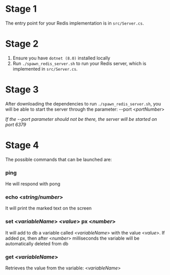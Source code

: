 # Stage 1
The entry point for your Redis implementation is in `src/Server.cs`. 

# Stage 2
1. Ensure you have `dotnet (8.0)` installed locally
1. Run `./spawn_redis_server.sh` to run your Redis server, which is implemented
   in `src/Server.cs`.

# Stage 3
After downloading the dependencies to run `./spawn_redis_server.sh`, you will be able to start the server through the parameter: --port <_portNumber_>

_If the --port parameter should not be there, the server will be started on port 6379_

# Stage 4
The possible commands that can be launched are:
### ping
He will respond with pong

### echo <_string/number_>
It will print the marked text on the screen

### set <_variableName_> <_value_> px <_number_>
It will add to db a variable called <_variableName_> with the value <_value_>.
If added px, then after <_number_> milliseconds the variable will be automatically deleted from db

### get <_variableName_>
Retrieves the value from the variable: <_variableName_>